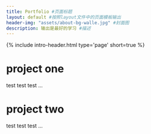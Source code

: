 ```yaml
---
title: Portfolio #页面标题
layout: default #按照layout文件中的页面模板输出
header-img: "assets/about-bg-walle.jpg" #封面图
description: 输出是最好的学习 #描述
---
```


<!-- Page Header -->
{% include intro-header.html type='page' short=true %}

<!--插入上面的代码是因为default.html文件中没有定义，于是加载include文件夹中的header.html格式-->

# project one

test test test ...

# project two

test test test ...
